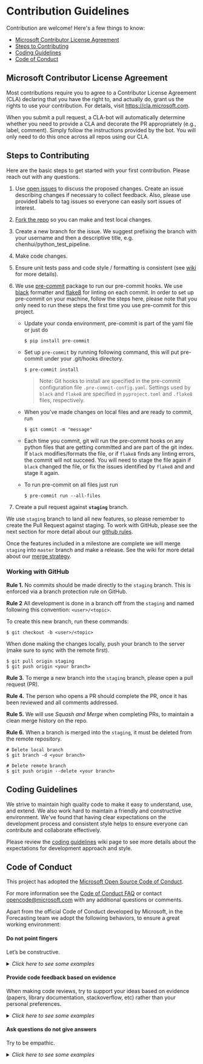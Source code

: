 # Contribution Guidelines

Contribution are welcome! Here's a few things to know:

* [Microsoft Contributor License Agreement](#microsoft-contributor-license-agreement)
* [Steps to Contributing](#steps-to-contributing)
* [Coding Guidelines](#forecasting-team-contribution-guidelines)
* [Code of Conduct](#code-of-conduct)

## Microsoft Contributor License Agreement

Most contributions require you to agree to a Contributor License Agreement (CLA) declaring that you have the right to, and actually do, grant us the rights to use your contribution. For details, visit https://cla.microsoft.com.

When you submit a pull request, a CLA-bot will automatically determine whether you need to provide a CLA and decorate the PR appropriately (e.g., label, comment). Simply follow the instructions provided by the bot. You will only need to do this once across all repos using our CLA.

## Steps to Contributing

Here are the basic steps to get started with your first contribution. Please reach out with any questions.
1. Use [open issues](https://github.com/Microsoft/Forecasting/issues) to discuss the proposed changes. Create an issue describing changes if necessary to collect feedback. Also, please use provided labels to tag issues so everyone can easily sort issues of interest.
2. [Fork the repo](https://help.github.com/articles/fork-a-repo/) so you can make and test local changes.
3. Create a new branch for the issue. We suggest prefixing the branch with your username and then a descriptive title, e.g. chenhui/python_test_pipeline.
5. Make code changes.
6. Ensure unit tests pass and code style / formatting is consistent (see [wiki](https://github.com/Microsoft/Recommenders/wiki/Coding-Guidelines#python-and-docstrings-style) for more details).
7. We use [pre-commit](https://pre-commit.com/) package to run our pre-commit hooks. We use [black](https://github.com/ambv/black) formatter and [flake8](https://pypi.org/project/flake8/) for linting on each commit. In order to set up pre-commit on your machine, follow the steps here, please note that you only need to run these steps the first time you use pre-commit for this project.
   
    * Update your conda environment, pre-commit is part of the yaml file or just do
        ```
        $ pip install pre-commit
        ```    
    * Set up `pre-commit` by running following command, this will put pre-commit under your .git/hooks directory. 
        ```
        $ pre-commit install
        ```
        > Note: Git hooks to install are specified in the pre-commit configuration file `.pre-commit-config.yaml`. Settings used by `black` and `flake8` are specified in `pyproject.toml` and `.flake8` files, respectively.
    * When you've made changes on local files and are ready to commit, run
        ```
        $ git commit -m "message" 
        ```
    * Each time you commit, git will run the pre-commit hooks on any python files that are getting committed and are part of the git index. If `black` modifies/formats the file, or if `flake8` finds any linting errors, the commit will not succeed. You will need to stage the file again if `black` changed the file, or fix the issues identified by `flake8` and and stage it again.

    * To run pre-commit on all files just run
        ```
        $ pre-commit run --all-files
        ```
    
    
8. Create a pull request against __`staging`__ branch.


We use `staging` branch to land all new features, so please remember to create the Pull Request against staging. To work with GitHub, please see the next section for more detail about our [github rules](#working-with-github).

Once the features included in a milestone are complete we will merge `staging` into `master` branch and make a release. See the wiki for more detail about our [merge strategy](https://github.com/Microsoft/Forecasting/wiki/Strategy-to-merge-the-code-to-master-branch).

### Working with GitHub

**Rule 1.** No commits should be made directly to the `staging` branch. This is enforced via a branch protection rule on GitHub.

**Rule 2** All development is done in a branch off from the `staging` and named following this convention: `<user>/<topic>`.

To create this new branch, run these commands:
```shell
$ git checkout -b <user>/<topic>
```

When done making the changes locally, push your branch to the server (make sure to sync with the remote first). 

```
$ git pull origin staging
$ git push origin <your branch>
```

**Rule 3.** To merge a new branch into the `staging` branch, please open a pull request (PR). 

**Rule 4.** The person who opens a PR should complete the PR, once it has been reviewed and all comments addressed.

**Rule 5.** We will use *Squash and Merge* when completing PRs, to maintain a clean merge history on the repo.

**Rule 6.** When a branch is merged into the `staging`, it must be deleted from the remote repository.

```shell
# Delete local branch
$ git branch -d <your branch>

# Delete remote branch
$ git push origin --delete <your branch>
```


## Coding Guidelines

We strive to maintain high quality code to make it easy to understand, use, and extend. We also work hard to maintain a friendly and constructive environment. We've found that having clear expectations on the development process and consistent style helps to ensure everyone can contribute and collaborate effectively.

Please review the [coding guidelines](https://github.com/Microsoft/Recommenders/wiki/Coding-Guidelines) wiki page to see more details about the expectations for development approach and style.


## Code of Conduct

This project has adopted the [Microsoft Open Source Code of Conduct](https://opensource.microsoft.com/codeofconduct/).

For more information see the [Code of Conduct FAQ](https://opensource.microsoft.com/codeofconduct/faq/) or contact [opencode@microsoft.com](mailto:opencode@microsoft.com) with any additional questions or comments.

Apart from the official Code of Conduct developed by Microsoft, in the Forecasting team we adopt the following behaviors, to ensure a great working environment:

#### Do not point fingers
Let’s be constructive.

<details>
<summary><em>Click here to see some examples</em></summary>

"This method is missing docstrings" instead of "YOU forgot to put docstrings".

</details>

#### Provide code feedback based on evidence 

When making code reviews, try to support your ideas based on evidence (papers, library documentation, stackoverflow, etc) rather than your personal preferences. 

<details>
<summary><em>Click here to see some examples</em></summary>

"When reviewing this code, I saw that the Python implementation the metrics are based on classes, however, [scikit-learn](https://scikit-learn.org/stable/modules/classes.html#sklearn-metrics-metrics) and [tensorflow](https://www.tensorflow.org/api_docs/python/tf/metrics) use functions. We should follow the standard in the industry."

</details>


#### Ask questions do not give answers
Try to be empathic. 

<details>
<summary><em>Click here to see some examples</em></summary>

* Would it make more sense if ...?
* Have you considered this ... ?

</details>

